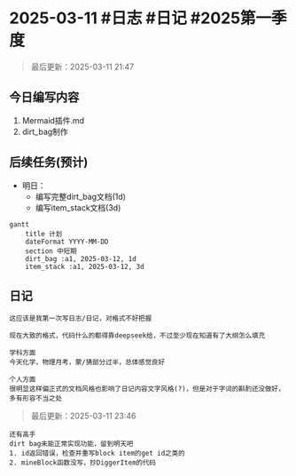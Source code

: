 # 2025-03-11 #日志 #日记 #2025第一季度

>最后更新：2025-03-11 21:47

## 今日编写内容

1. Mermaid插件.md
1. dirt_bag制作

## 后续任务(预计)

- 明日：
  - 编写完整dirt_bag文档(1d)
  - 编写item_stack文档(3d)

```mermaid
gantt
    title 计划
    dateFormat YYYY-MM-DD
    section 中短期
    dirt_bag :a1, 2025-03-12, 1d
    item_stack :a1, 2025-03-12, 3d
```

## 日记

```text
这应该是我第一次写日志/日记，对格式不好把握

现在大致的格式，代码什么的都得靠deepseek给，不过至少现在知道有了大纲怎么填充

学科方面
今天化学，物理月考，蒙/猜部分过半，总体感觉良好

个人方面
很明显这样偏正式的文档风格也影响了日记内容文字风格(?)，但是对于字词的斟酌还没做好，多有形容不当之处
```

>最后更新：2025-03-11 23:46

```text
还有高手
dirt bag未能正常实现功能，留到明天吧
1. id返回错误，检查并重写block item的get id之类的
2. mineBlock函数没写，抄DiggerItem的代码
```
